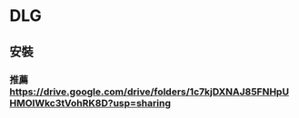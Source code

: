 # DLG
## 安裝
### 推薦 https://drive.google.com/drive/folders/1c7kjDXNAJ85FNHpUHMOIWkc3tVohRK8D?usp=sharing
